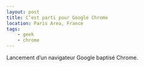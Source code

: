 ```yaml
---
layout: post
title: C’est parti pour Google Chrome
location: Paris Area, France
tags:
    - geek
    - chrome
---
```


Lancement d’un navigateur Google baptisé Chrome.
